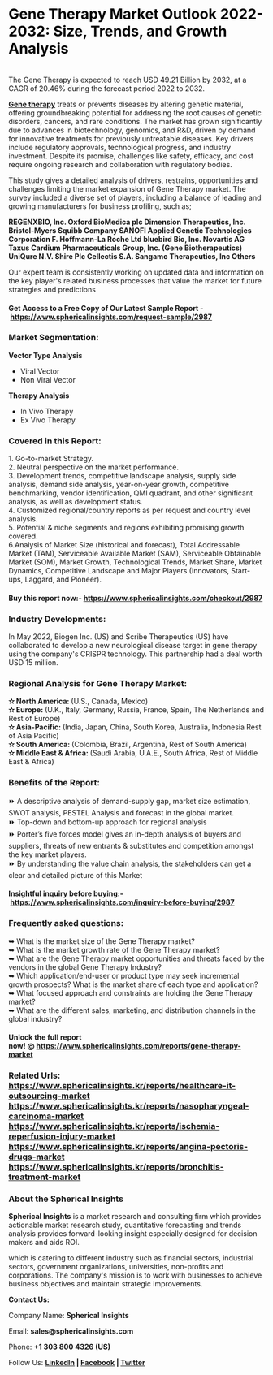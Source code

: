 <div class="content-body__description">
<h1><span style="color: #000000;">Gene Therapy Market Outlook 2022-2032: Size, Trends, and Growth Analysis</span></h1>
<div class="content-body__detail">&nbsp;
<div class="content-body__description">The Gene Therapy is expected to reach USD 49.21 Billion by 2032, at a CAGR of 20.46% during the forecast period 2022 to 2032.</div>
<div class="content-body__detail">
<section id="section_0" class="entry fr-view">
<p><strong><a href="https://www.sphericalinsights.com/reports/gene-therapy-market" target="_blank" rel="noopener">Gene therapy</a></strong>&nbsp;treats or prevents diseases by altering genetic material, offering groundbreaking potential for addressing the root causes of genetic disorders, cancers, and rare conditions. The market has grown significantly due to advances in biotechnology, genomics, and R&amp;D, driven by demand for innovative treatments for previously untreatable diseases. Key drivers include regulatory approvals, technological progress, and industry investment. Despite its promise, challenges like safety, efficacy, and cost require ongoing research and collaboration with regulatory bodies.</p>
<p>This study gives a detailed analysis of drivers, restrains, opportunities and challenges limiting the market expansion of Gene Therapy market. The survey included a diverse set of players, including a balance of leading and growing manufacturers for business profiling, such as;</p>
<p><strong>REGENXBIO, Inc. Oxford BioMedica plc Dimension Therapeutics, Inc. Bristol-Myers Squibb Company SANOFI Applied Genetic Technologies Corporation F. Hoffmann-La Roche Ltd bluebird Bio, Inc. Novartis AG Taxus Cardium Pharmaceuticals Group, Inc. (Gene Biotherapeutics) UniQure N.V. Shire Plc Cellectis S.A. Sangamo Therapeutics, Inc Others</strong></p>
<p>Our expert team is consistently working on updated data and information on the key player's related business processes that value the market for future strategies and predictions</p>
<h4><strong>Get Access to a Free Copy of Our Latest Sample Report -&nbsp;</strong><a href="https://www.sphericalinsights.com/request-sample/2987" target="_blank" rel="noopener">https://www.sphericalinsights.com/request-sample/2987</a></h4>
<h3><strong>Market Segmentation:</strong></h3>
<p><strong>Vector Type Analysis</strong></p>
<ul>
<li>Viral Vector</li>
<li>Non Viral Vector</li>
</ul>
<p><strong>Therapy Analysis</strong></p>
<ul>
<li>In Vivo Therapy</li>
<li>Ex Vivo Therapy</li>
</ul>
<h3>Covered in this Report:</h3>
<p>1. Go-to-market Strategy.<br />2. Neutral perspective on the market performance.<br />3. Development trends, competitive landscape analysis, supply side analysis, demand side analysis, year-on-year growth, competitive benchmarking, vendor identification, QMI quadrant, and other significant analysis, as well as development status.<br />4. Customized regional/country reports as per request and country level analysis.<br />5. Potential &amp; niche segments and regions exhibiting promising growth covered.<br />6.Analysis of Market Size (historical and forecast), Total Addressable Market (TAM), Serviceable Available Market (SAM), Serviceable Obtainable Market (SOM), Market Growth, Technological Trends, Market Share, Market Dynamics, Competitive Landscape and Major Players (Innovators, Start-ups, Laggard, and Pioneer).</p>
<h4>Buy this report now:-&nbsp;<strong><a href="https://www.sphericalinsights.com/checkout/2987" target="_blank" rel="noopener">https://www.sphericalinsights.com/checkout/2987</a></strong></h4>
<h3>Industry Developments:</h3>
<p>In May 2022, Biogen Inc. (US) and Scribe Therapeutics (US) have collaborated to develop a new neurological disease target in gene therapy using the company's CRISPR technology. This partnership had a deal worth USD 15 million.</p>
<h3><strong>Regional Analysis for Gene Therapy Market:</strong></h3>
<p><strong>✫ North America:&nbsp;</strong>(U.S., Canada, Mexico)<br /><strong>✫ Europe:&nbsp;</strong>(U.K., Italy, Germany, Russia, France, Spain, The Netherlands and Rest of Europe)<br /><strong>✫ Asia-Pacific:&nbsp;</strong>(India, Japan, China, South Korea, Australia, Indonesia Rest of Asia Pacific)<br /><strong>✫ South America:&nbsp;</strong>(Colombia, Brazil, Argentina, Rest of South America)<br /><strong>✫ Middle East &amp; Africa:&nbsp;</strong>(Saudi Arabia, U.A.E., South Africa, Rest of Middle East &amp; Africa)</p>
<h3>Benefits of the Report:</h3>
<p>⏩ A descriptive analysis of demand-supply gap, market size estimation, SWOT analysis, PESTEL Analysis and forecast in the global market.<br />⏩ Top-down and bottom-up approach for regional analysis<br />⏩ Porter&rsquo;s five forces model gives an in-depth analysis of buyers and suppliers, threats of new entrants &amp; substitutes and competition amongst the key market players.<br />⏩ By understanding the value chain analysis, the stakeholders can get a clear and detailed picture of this Market</p>
<h4>Insightful inquiry before buying:-&nbsp;<strong><a href="https://www.sphericalinsights.com/inquiry-before-buying/2987" target="_blank" rel="noopener">https://www.sphericalinsights.com/inquiry-before-buying/2987</a></strong></h4>
<h3>Frequently asked questions:</h3>
<p>➥ What is the market size of the Gene Therapy market?<br />➥ What is the market growth rate of the Gene Therapy market?<br />➥ What are the Gene Therapy market opportunities and threats faced by the vendors in the global Gene Therapy Industry?<br />➥ Which application/end-user or product type may seek incremental growth prospects? What is the market share of each type and application?<br />➥ What focused approach and constraints are holding the Gene Therapy market?<br />➥ What are the different sales, marketing, and distribution channels in the global industry?</p>
<h4>Unlock the full report now!&nbsp;@&nbsp;<strong><a href="https://www.sphericalinsights.com/reports/gene-therapy-market">https://www.sphericalinsights.com/reports/gene-therapy-market</a></strong></h4>
<h3><strong>Related Urls:</strong><strong><br /><a href="https://www.sphericalinsights.kr/reports/healthcare-it-outsourcing-market">https://www.sphericalinsights.kr/reports/healthcare-it-outsourcing-market</a>&nbsp;<br /><a href="https://www.sphericalinsights.kr/reports/nasopharyngeal-carcinoma-market">https://www.sphericalinsights.kr/reports/nasopharyngeal-carcinoma-market</a>&nbsp;<br /><a href="https://www.sphericalinsights.kr/reports/ischemia-reperfusion-injury-market">https://www.sphericalinsights.kr/reports/ischemia-reperfusion-injury-market</a>&nbsp;<br /><a href="https://www.sphericalinsights.kr/reports/angina-pectoris-drugs-market">https://www.sphericalinsights.kr/reports/angina-pectoris-drugs-market</a>&nbsp;<br /><a href="https://www.sphericalinsights.kr/reports/bronchitis-treatment-market">https://www.sphericalinsights.kr/reports/bronchitis-treatment-market</a>&nbsp;<br /></strong></h3>
<h3><strong>About the Spherical Insights</strong></h3>
<p><strong>Spherical Insights</strong>&nbsp;is a market research and consulting firm which provides actionable market research study, quantitative forecasting and trends analysis provides forward-looking insight especially designed for decision makers and aids ROI.</p>
<p>which is catering to different industry such as financial sectors, industrial sectors, government organizations, universities, non-profits and corporations. The company's mission is to work with businesses to achieve business objectives and maintain strategic improvements.</p>
<p><strong>Contact Us:</strong></p>
<p>Company Name:&nbsp;<strong>Spherical Insights</strong></p>
<p>Email:&nbsp;<strong>sales@sphericalinsights.com</strong></p>
<p>Phone:&nbsp;<strong>+1 303 800 4326 (US)</strong></p>
<p>Follow Us:&nbsp;<strong><a href="https://www.linkedin.com/company/spherical-insight/"><u>LinkedIn</u></a>&nbsp;|&nbsp;<a href="https://www.facebook.com/sphericalinsights22"><u>Facebook</u></a>&nbsp;|&nbsp;<a href="https://twitter.com/SInsights_US"><u>Twitter</u></a></strong></p>
</section>
</div>
</div>
</div>
